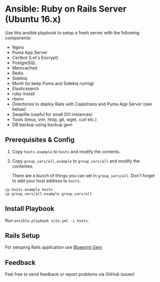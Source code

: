 # Ansible: Ruby on Rails Server (Ubuntu 16.x)

Use this ansible playbook to setup a fresh server with the following components:

* Nginx
* Puma App Server
* Certbot (Let's Encrypt)
* PostgreSQL
* Memcached
* Redis
* Sidekiq
* Monit (to keep Puma and Sidekiq runnig)
* Elasticsearch
* ruby-install
* rbenv
* Directories to deploy Rails with Capistrano and Puma App Server (see below)
* Swapfile (useful for small DO instances)
* Tools (tmux, vim, htop, git, wget, curl etc.)
* DB backup using backup gem

## Prerequisites & Config

1. Copy ```hosts.example``` to ```hosts``` and modify the contents.
2. Copy ```group_vars/all.example``` to ```group_vars/all``` and modify the contentes.

	There are a bunch of things you can set in ```group_vars/all```. Don't forget to add your host address to ```hosts```.

```
cp hosts.example hosts
cp group_vars/all.example group_vars/all
```

## Install Playbook

Run ```ansible-playbook site.yml -i hosts```.

## Rails Setup

For setuping Rails application use [Blueprint Gem](https://github.com/datarockets/blueprint)

## Feedback

Feel free to send feedback or report problems via GitHub issues!
